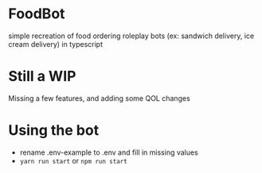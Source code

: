 # FoodBot
simple recreation of food ordering roleplay bots (ex: sandwich delivery, ice cream delivery) in typescript


# Still a WIP
Missing a few features, and adding some QOL changes

# Using the bot
* rename .env-example to .env and fill in missing values
* `yarn run start` or `npm run start`
